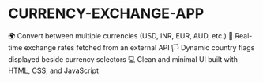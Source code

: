 # CURRENCY-EXCHANGE-APP
  🌍 Convert between multiple currencies (USD, INR, EUR, AUD, etc.)  🔄 Real-time exchange rates fetched from an external API  🏳️ Dynamic country flags displayed beside currency selectors  💻 Clean and minimal UI built with HTML, CSS, and JavaScript
